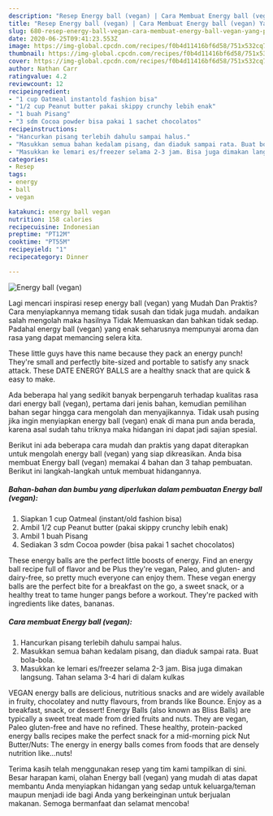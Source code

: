 ```yaml
---
description: "Resep Energy ball (vegan) | Cara Membuat Energy ball (vegan) Yang Paling Enak"
title: "Resep Energy ball (vegan) | Cara Membuat Energy ball (vegan) Yang Paling Enak"
slug: 680-resep-energy-ball-vegan-cara-membuat-energy-ball-vegan-yang-paling-enak
date: 2020-06-25T09:41:23.553Z
image: https://img-global.cpcdn.com/recipes/f0b4d11416bf6d58/751x532cq70/energy-ball-vegan-foto-resep-utama.jpg
thumbnail: https://img-global.cpcdn.com/recipes/f0b4d11416bf6d58/751x532cq70/energy-ball-vegan-foto-resep-utama.jpg
cover: https://img-global.cpcdn.com/recipes/f0b4d11416bf6d58/751x532cq70/energy-ball-vegan-foto-resep-utama.jpg
author: Nathan Carr
ratingvalue: 4.2
reviewcount: 12
recipeingredient:
- "1 cup Oatmeal instantold fashion bisa"
- "1/2 cup Peanut butter pakai skippy crunchy lebih enak"
- "1 buah Pisang"
- "3 sdm Cocoa powder bisa pakai 1 sachet chocolatos"
recipeinstructions:
- "Hancurkan pisang terlebih dahulu sampai halus."
- "Masukkan semua bahan kedalam pisang, dan diaduk sampai rata. Buat bola-bola."
- "Masukkan ke lemari es/freezer selama 2-3 jam. Bisa juga dimakan langsung. Tahan selama 3-4 hari di dalam kulkas"
categories:
- Resep
tags:
- energy
- ball
- vegan

katakunci: energy ball vegan 
nutrition: 158 calories
recipecuisine: Indonesian
preptime: "PT12M"
cooktime: "PT55M"
recipeyield: "1"
recipecategory: Dinner

---
```



![Energy ball (vegan)](https://img-global.cpcdn.com/recipes/f0b4d11416bf6d58/751x532cq70/energy-ball-vegan-foto-resep-utama.jpg)

Lagi mencari inspirasi resep energy ball (vegan) yang Mudah Dan Praktis? Cara menyiapkannya memang tidak susah dan tidak juga mudah. andaikan salah mengolah maka hasilnya Tidak Memuaskan dan bahkan tidak sedap. Padahal energy ball (vegan) yang enak seharusnya mempunyai aroma dan rasa yang dapat memancing selera kita.

These little guys have this name because they pack an energy punch! They&#39;re small and perfectly bite-sized and portable to satisfy any snack attack. These DATE ENERGY BALLS are a healthy snack that are quick &amp; easy to make.

Ada beberapa hal yang sedikit banyak berpengaruh terhadap kualitas rasa dari energy ball (vegan), pertama dari jenis bahan, kemudian pemilihan bahan segar hingga cara mengolah dan menyajikannya. Tidak usah pusing jika ingin menyiapkan energy ball (vegan) enak di mana pun anda berada, karena asal sudah tahu triknya maka hidangan ini dapat jadi sajian spesial.


Berikut ini ada beberapa cara mudah dan praktis yang dapat diterapkan untuk mengolah energy ball (vegan) yang siap dikreasikan. Anda bisa membuat Energy ball (vegan) memakai 4 bahan dan 3 tahap pembuatan. Berikut ini langkah-langkah untuk membuat hidangannya.

<!--inarticleads1-->

##### Bahan-bahan dan bumbu yang diperlukan dalam pembuatan Energy ball (vegan):

1. Siapkan 1 cup Oatmeal (instant/old fashion bisa)
1. Ambil 1/2 cup Peanut butter (pakai skippy crunchy lebih enak)
1. Ambil 1 buah Pisang
1. Sediakan 3 sdm Cocoa powder (bisa pakai 1 sachet chocolatos)


These energy balls are the perfect little boosts of energy. Find an energy ball recipe full of flavor and be Plus they&#39;re vegan, Paleo, and gluten- and dairy-free, so pretty much everyone can enjoy them. These vegan energy balls are the perfect bite for a breakfast on the go, a sweet snack, or a healthy treat to tame hunger pangs before a workout. They&#39;re packed with ingredients like dates, bananas. 

<!--inarticleads2-->

##### Cara membuat Energy ball (vegan):

1. Hancurkan pisang terlebih dahulu sampai halus.
1. Masukkan semua bahan kedalam pisang, dan diaduk sampai rata. Buat bola-bola.
1. Masukkan ke lemari es/freezer selama 2-3 jam. Bisa juga dimakan langsung. Tahan selama 3-4 hari di dalam kulkas


VEGAN energy balls are delicious, nutritious snacks and are widely available in fruity, chocolatey and nutty flavours, from brands like Bounce. Enjoy as a breakfast, snack, or dessert! Energy Balls (also known as Bliss Balls) are typically a sweet treat made from dried fruits and nuts. They are vegan, Paleo gluten-free and have no refined. These healthy, protein-packed energy balls recipes make the perfect snack for a mid-morning pick Nut Butter/Nuts: The energy in energy balls comes from foods that are densely nutrition like…nuts! 

Terima kasih telah menggunakan resep yang tim kami tampilkan di sini. Besar harapan kami, olahan Energy ball (vegan) yang mudah di atas dapat membantu Anda menyiapkan hidangan yang sedap untuk keluarga/teman maupun menjadi ide bagi Anda yang berkeinginan untuk berjualan makanan. Semoga bermanfaat dan selamat mencoba!
